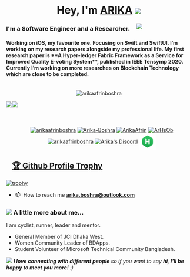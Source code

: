 <h1 align="center">Hey, I'm <a href="https://www.linkedin.com/in/arikaafrinboshra/" target="_blank">ARIKA</a> <img
src="https://github.com/blackcater/blackcater/raw/master/images/Hi.gif" height="32" /></h1>

<img align='right' src="https://media.giphy.com/media/ieyl9zmCjO4b4t6qoY/giphy.gif" width="150">
<h3>I'm a Software Engineer and a Researcher.<br></h3>
<h4>
Working on iOS, my favourite one. Focusing on Swift and SwiftUI. I’m working on my research papers alongside my professional life. My first research paper is **A Hyper-ledger Fabric Framework as a Service for Improved Quality E-voting System**, published in IEEE Tensymp 2020. Currently I’m working on more researches on Blockchain Technology which are close to be completed. 
<br>
<br>
</h4>

<p align="center"> <img src="https://komarev.com/ghpvc/?username=arikaafrinboshra" alt="arikaafrinboshra" /> </p>

<div>
  <img height="170" align="left" src="https://github-readme-stats.vercel.app/api?username=arikaafrinboshra&count_private=true&include_all_commits=true&theme=highcontrast&bg_color=0,000000,130F40" />
  <img src="https://github-readme-stats.vercel.app/api/top-langs/?username=arikaafrinboshra&layout=compact&theme=highcontrast&bg_color=0,000000,130F40&margin-w=200" />
</div>
<br>
<br>
<p align="center">
  <a href="https://www.linkedin.com/in/arikaafrinboshra/" target="blank"><img align="center" src="https://img.icons8.com/color/48/000000/linkedin-circled.png" alt="arikaafrinboshra" height="40" width="40" /></a>
<a href="https://www.researchgate.net/profile/Arika-Boshra" target="blank"><img align="center" src="https://www.researchgate.net/apple-touch-icon-180x180.png" alt="Arika-Boshra" height="30" width="30" /></a>
<a href="https://twitter.com/ArikaAfrin" target="blank"><img align="center" src="https://img.icons8.com/nolan/64/twitter.png" alt="ArikaAfrin" height="40" width="40" /></a>
<a href="https://www.facebook.com/ArHsOb/" target="blank"><img align="center" src="https://img.icons8.com/fluent/48/000000/facebook-new.png" alt="ArHsOb" height="40" width="40" /></a>
<a href="https://www.instagram.com/arikaafrinboshra/" target="blank"><img align="center" src="https://raw.githubusercontent.com/Raymo111/Raymo111/master/socials/instagram.svg" alt="arikaafrinboshra" height="30" width="30" /></a>
<a href="https://discord.gg/ARIKA#0025" target="blank"><img align="center" src="https://img.icons8.com/color/96/000000/discord-logo.png" alt="Arika's Discord" height="40" width="40"/></a>
<a href="https://www.hackerrank.com/arikaafrinboshra" target="blank"><img align="center" src="https://github.com/arikaafrinboshra/arikaafrinboshra/blob/master/images/HackerRank_logo.png" alt="arikaafrinboshra" height="45" width="45"/></a>
 
</p>

<a href="https://github.com/arikaafrinboshra/github-profile-trophy"><h2>🏆 Github Profile Trophy</h2></a>
[![trophy](https://github-profile-trophy.vercel.app/?username=arikaafrinboshra&theme=juicyfresh&no-frame=true&no-bg=true&margin-w=100)](https://github.com/ryo-ma/github-profile-trophy)

- 📫 󠀠󠀠 How to reach me **arika.boshra@outlook.com**

### <img src="https://media.giphy.com/media/VgCDAzcKvsR6OM0uWg/giphy.gif" width="50"> A little more about me...  
I am cyclist, runner, leader and mentor.

- General Member of JCI Dhaka West.
- Women Community Leader of BDApps.
- Student Volunteer of Microsoft Technical Community Bangladesh.


<img src="https://media.giphy.com/media/LnQjpWaON8nhr21vNW/giphy.gif" width="60"> <em><b>I love connecting with different people</b> so if you want to say <b>hi, I'll be happy to meet you more!</b> :)</em>

<!--
-->
